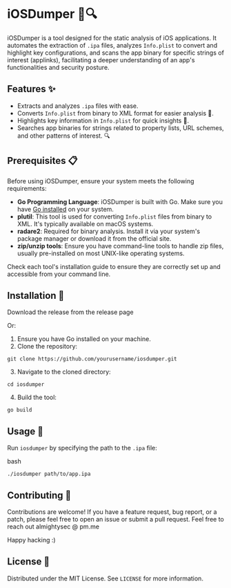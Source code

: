 # iOSDumper 📱🔍

iOSDumper is a tool designed for the static analysis of iOS applications. It automates the extraction of `.ipa` files, analyzes `Info.plist` to convert and highlight key configurations, and scans the app binary for specific strings of interest (applinks), facilitating a deeper understanding of an app's functionalities and security posture.

## Features ✨

- Extracts and analyzes `.ipa` files with ease.
- Converts `Info.plist` from binary to XML format for easier analysis 📑.
- Highlights key information in `Info.plist` for quick insights 🔑.
- Searches app binaries for strings related to property lists, URL schemes, and other patterns of interest. 🔍

## Prerequisites 📋

Before using iOSDumper, ensure your system meets the following requirements:

- **Go Programming Language**: iOSDumper is built with Go. Make sure you have [Go installed](https://golang.org/dl/) on your system.
- **plutil**: This tool is used for converting `Info.plist` files from binary to XML. It's typically available on macOS systems.
- **radare2**: Required for binary analysis. Install it via your system's package manager or download it from the official site.
- **zip/unzip tools**: Ensure you have command-line tools to handle zip files, usually pre-installed on most UNIX-like operating systems.

Check each tool's installation guide to ensure they are correctly set up and accessible from your command line.

## Installation 🚀

Download the release from the release page

Or:

1. Ensure you have Go installed on your machine.
2. Clone the repository:
```
git clone https://github.com/yourusername/iosdumper.git
```
3. Navigate to the cloned directory:
```
cd iosdumper
```
4. Build the tool:
```
go build
```

## Usage 📖

Run `iosdumper` by specifying the path to the `.ipa` file:

bash
```
./iosdumper path/to/app.ipa
```

## Contributing 🤝

Contributions are welcome! If you have a feature request, bug report, or a patch, please feel free to open an issue or submit a pull request. Feel free to reach out almightysec @ pm.me

Happy hacking :)

## License 📄

Distributed under the MIT License. See `LICENSE` for more information.
